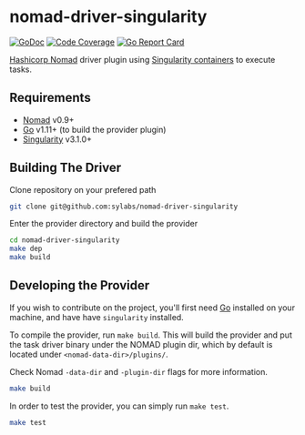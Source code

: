 # nomad-driver-singularity

[![GoDoc](https://godoc.org/github.com/sylabs/nomad-driver-singularity?status.svg)](https://godoc.org/github.com/sylabs/nomad-driver-singularity)
[![Code Coverage](https://codecov.io/gh/sylabs/nomad-driver-singularity/branch/master/graph/badge.svg)](https://codecov.io/gh/sylabs/nomad-driver-singularity)
[![Go Report Card](https://goreportcard.com/badge/github.com/sylabs/nomad-driver-singularity)](https://goreportcard.com/report/github.com/sylabs/nomad-driver-singularity)

[Hashicorp Nomad](https://www.nomadproject.io/) driver plugin using
[Singularity containers](https://github.com/sylabs/singularity) to execute tasks.

## Requirements

- [Nomad](https://www.nomadproject.io/downloads.html) v0.9+
- [Go](https://golang.org/doc/install) v1.11+ (to build the provider plugin)
- [Singularity](https://github.com/singularityware/singularity) v3.1.0+

## Building The Driver

Clone repository on your prefered path

```sh
git clone git@github.com:sylabs/nomad-driver-singularity
```

Enter the provider directory and build the provider

```sh
cd nomad-driver-singularity
make dep
make build
```

## Developing the Provider

If you wish to contribute on the project, you'll first need [Go](http://www.golang.org)
installed on your machine, and have have `singularity` installed.

To compile the provider, run `make build`.
This will build the provider and put the task driver binary under
the NOMAD plugin dir,
which by default is located under `<nomad-data-dir>/plugins/`.

Check Nomad `-data-dir` and `-plugin-dir` flags for more information.

```sh
make build
```

In order to test the provider, you can simply run `make test`.

```sh
make test
```
